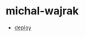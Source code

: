 # michal-wajrak

-   [deploy](https://daftacademy-web-2022-wajrak-9m5traens-michal-wajrak.vercel.app/)
